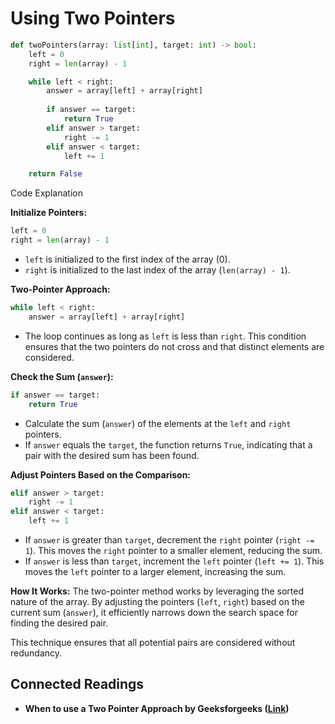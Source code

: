 # Using Two Pointers

```python
def twoPointers(array: list[int], target: int) -> bool:
    left = 0
    right = len(array) - 1

    while left < right:
        answer = array[left] + array[right]
        
        if answer == target:
            return True
        elif answer > target:
            right -= 1
        elif answer < target:
            left += 1

    return False  
```

Code Explanation

**Initialize Pointers:**

```python
left = 0
right = len(array) - 1
```

* `left` is initialized to the first index of the array (0).
* `right` is initialized to the last index of the array (`len(array) - 1`).

**Two-Pointer Approach:**

```python
while left < right:
    answer = array[left] + array[right]
```

* The loop continues as long as `left` is less than `right`. This condition ensures that the two pointers do not cross and that distinct elements are considered.

**Check the Sum (`answer`):**

```python
if answer == target:
    return True
```

* Calculate the sum (`answer`) of the elements at the `left` and `right` pointers.
* If `answer` equals the `target`, the function returns `True`, indicating that a pair with the desired sum has been found.

**Adjust Pointers Based on the Comparison:**

```python
elif answer > target:
    right -= 1
elif answer < target:
    left += 1
```

* If `answer` is greater than `target`, decrement the `right` pointer (`right -= 1`). This moves the `right` pointer to a smaller element, reducing the sum.
* If `answer` is less than `target`, increment the `left` pointer (`left += 1`). This moves the `left` pointer to a larger element, increasing the sum.

**How It Works:** The two-pointer method works by leveraging the sorted nature of the array. By adjusting the pointers (`left`, `right`) based on the current sum (`answer`), it efficiently narrows down the search space for finding the desired pair.&#x20;

This technique ensures that all potential pairs are considered without redundancy.

## Connected Readings

* **When to use a Two Pointer Approach by Geeksforgeeks (**[**Link**](https://www.geeksforgeeks.org/when-should-i-use-two-pointer-approach/)**)**
